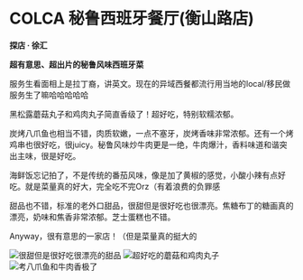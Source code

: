 # COLCA 秘鲁西班牙餐厅(衡山路店)
**探店 · 徐汇**

**超有意思、超出片的秘鲁风味西班牙菜**

服务生看面相上是拉丁裔，讲英文。现在的异域西餐都流行用当地的local/移民做服务生了嘛哈哈哈哈哈

黑松露蘑菇丸子和鸡肉丸子简直香级了！超好吃，特别软糯浓郁。

炭烤八爪鱼也相当不错，肉质软嫩，一点不塞牙，炭烤香味非常浓郁。还有一个烤鸡串也很好吃，很juicy。秘鲁风味炒牛肉更是一绝，牛肉爆汁，香料味道和谐突出主味，很是好吃。

海鲜饭忘记拍了，不是传统的番茄风味，像是加了黄椒的感觉，小酸小辣有点好吃。就是菜量真的好大，完全吃不完Orz（有着浪费的负罪感

甜品也不错，标准的老外口甜品，很甜但是很好吃也很漂亮。焦糖布丁的糖画真的漂亮，奶味和焦香非常浓郁。芝士蛋糕也不错。

Anyway，很有意思的一家店！（但是菜量真的挺大的

![很甜但是很好吃很漂亮的甜品](colca1.jpg) 
![超好吃的蘑菇和鸡肉丸子](colca.jpg) 
![考八爪鱼和牛肉香极了](colca2.jpg) 
